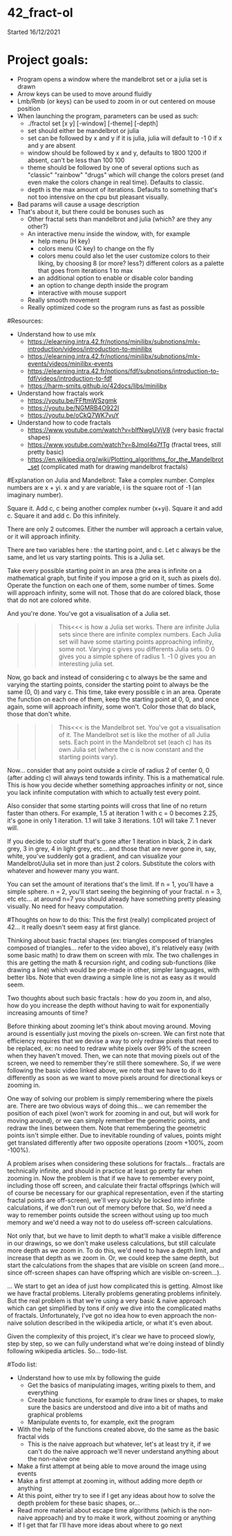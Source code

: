# 42_fract-ol
Started 16/12/2021

# Project goals:
- Program opens a window where the mandelbrot set or a julia set is drawn
- Arrow keys can be used to move around fluidly
- Lmb/Rmb (or keys) can be used to zoom in or out centered on mouse position
- When launching the program, parameters can be used as such:
	- ./fractol set [x y] [-window] [-theme] [-depth]
	- set should either be mandelbrot or julia
	- set can be followed by x and y if it is julia, julia will default to -1 0 if x and y are absent
	- window should be followed by x and y, defaults to 1800 1200 if absent, can't be less than 100 100
	- theme should be followed by one of several options such as "classic" "rainbow" "drugs" which will change the colors preset (and even make the colors change in real time). Defaults to classic.
	- depth is the max amount of iterations. Defaults to something that's not too intensive on the cpu but pleasant visually.
- Bad params will cause a usage description
- That's about it, but there could be bonuses such as
	- Other fractal sets than mandelbrot and julia (which? are they any other?)
	- An interactive menu inside the window, with, for example
		- help menu (H key)
		- colors menu (C key) to change on the fly
		- colors menu could also let the user customize colors to their liking, by choosing 8 (or more? less?) different colors as a palette that goes from iterations 1 to max
		- an additional option to enable or disable color banding
		- an option to change depth inside the program
		- interactive with mouse support
	- Really smooth movement
	- Really optimized code so the program runs as fast as possible


#Resources:
- Understand how to use mlx
	- https://elearning.intra.42.fr/notions/minilibx/subnotions/mlx-introduction/videos/introduction-to-minilibx
	- https://elearning.intra.42.fr/notions/minilibx/subnotions/mlx-events/videos/minilibx-events
	- https://elearning.intra.42.fr/notions/fdf/subnotions/introduction-to-fdf/videos/introduction-to-fdf
	- https://harm-smits.github.io/42docs/libs/minilibx
- Understand how fractals work
	- https://youtu.be/FFftmWSzgmk
	- https://youtu.be/NGMRB4O922I
	- https://youtu.be/oCkQ7WK7vuY
- Understand how to code fractals
	- https://www.youtube.com/watch?v=bIfNwgUVjV8 (very basic fractal shapes)
	- https://www.youtube.com/watch?v=8JmoI4q7fTg (fractal trees, still pretty basic)
	- https://en.wikipedia.org/wiki/Plotting_algorithms_for_the_Mandelbrot_set (complicated math for drawing mandelbrot fractals)


#Explanation on Julia and Mandelbrot:
Take a complex number. Complex numbers are x + yi. x and y are variable, i is the square root of -1 (an imaginary number).

Square it. Add c, c being another complex number (x+yi). Square it and add c. Square it and add c. Do this infinitely.

There are only 2 outcomes. Either the number will approach a certain value, or it will approach infinity.

There are two variables here : the starting point, and c. Let c always be the same, and let us vary starting points. This is a Julia set.

Take every possible starting point in an area (the area is infinite on a mathematical graph, but finite if you impose a grid on it, such as pixels do). Operate the function on each one of them, some number of times. Some will approach infinity, some will not. Those that do are colored black, those that do not are colored white.

And you're done. You've got a visualisation of a Julia set.

>>>This<<< is how a Julia set works. There are infinite Julia sets since there are infinite complex numbers. Each Julia set will have some starting points approaching infinity, some not. Varying c gives you differents Julia sets. 0 0 gives you a simple sphere of radius 1. -1 0 gives you an interesting julia set.

Now, go back and instead of considering c to always be the same and varying the starting points, consider the starting point to always be the same (0, 0) and vary c. This time, take every possible c in an area. Operate the function on each one of them, keep the starting point at 0, 0, and once again, some will approach infinity, some won't. Color those that do black, those that don't white.

>>>This<<< is the Mandelbrot set. You've got a visualisation of it. The Mandelbrot set is like the mother of all Julia sets. Each point in the Mandelbrot set (each c) has its own Julia set (where the c is now constant and the starting points vary).

Now... consider that any point outside a circle of radius 2 of center 0, 0 (after adding c) will always tend towards infinity. This is a mathematical rule. This is how you decide whether something approaches infinity or not, since you lack infinite computation with which to actually test every point.

Also consider that some starting points will cross that line of no return faster than others. For example, 1.5 at iteration 1 with c = 0 becomes 2.25, it's gone in only 1 iteration. 1.1 will take 3 iterations. 1.01 will take 7. 1 never will.

If you decide to color stuff that's gone after 1 iteration in black, 2 in dark grey, 3 in grey, 4 in light grey, etc... and those that are never gone in, say, white, you've suddenly got a gradient, and can visualize your Mandelbrot/Julia set in more than just 2 colors. Substitute the colors with whatever and however many you want.

You can set the amount of iterations that's the limit. If n = 1, you'll have a simple sphere. n = 2, you'll start seeing the beginning of your fractal. n = 3, etc etc... at around n=7 you should already have something pretty pleasing visually. No need for heavy computation.


#Thoughts on how to do this:
This the first (really) complicated project of 42... it really doesn't seem easy at first glance.

Thinking about basic fractal shapes (ex: triangles composed of triangles composed of triangles... refer to the video above), it's relatively easy (with some basic math) to draw them on screen with mlx. The two challenges in this are getting the math & recursion right, and coding sub-functions (like drawing a line) which would be pre-made in other, simpler languages, with better libs. Note that even drawing a simple line is not as easy as it would seem.

Two thoughts about such basic fractals : how do you zoom in, and also, how do you increase the depth without having to wait for exponentially increasing amounts of time?

Before thinking about zooming let's think about moving around. Moving around is essentially just moving the pixels on-screen. We can first note that efficiency requires that we devise a way to only redraw pixels that need to be replaced, ex: no need to redraw white pixels over 99% of the screen when they haven't moved. Then, we can note that moving pixels out of the screen, we need to remember they're still there somewhere. So, if we were following the basic video linked above, we note that we have to do it differently as soon as we want to move pixels around for directional keys or zooming in.

One way of solving our problem is simply remembering where the pixels are. There are two obvious ways of doing this... we can remember the position of each pixel (won't work for zooming in and out, but will work for moving around), or we can simply remember the geometric points, and redraw the lines between them. Note that remembering the geometric points isn't simple either. Due to inevitable rounding of values, points might get translated differently after two opposite operations (zoom +100%, zoom -100%).

A problem arises when considering these solutions for fractals... fractals are technically infinite, and should in practice at least go pretty far when zooming in. Now the problem is that if we have to remember every point, including those off screen, and calculate their fractal offsprings (which will of course be necessary for our graphical representation, even if the starting fractal points are off-screen), we'll very quickly be locked into infinite calculations, if we don't run out of memory before that. So, we'd need a way to remember points outside the screen without using up too much memory and we'd need a way not to do useless off-screen calculations.

Not only that, but we have to limit depth to what'll make a visible difference in our drawings, so we don't make useless calculations, but still calculate more depth as we zoom in. To do this, we'd need to have a depth limit, and increase that depth as we zoom in. Or, we could keep the same depth, but start the calculations from the shapes that are visible on screen (and more... since off-screen shapes can have offspring which are visible on-screen...).

... We start to get an idea of just how complicated this is getting. Almost like we have fractal problems. Literally problems generating problems infinitely. But the real problem is that we're using a very basic & naive approach which can get simplified by tons if only we dive into the complicated maths of fractals. Unfortunately, I've got no idea how to even approach the non-naive solution described in the wikipedia article, or what it's even about.

Given the complexity of this project, it's clear we have to proceed slowly, step by step, so we can fully understand what we're doing instead of blindly following wikipedia articles. So... todo-list.


#Todo list:
- Understand how to use mlx by following the guide
	- Get the basics of manipulating images, writing pixels to them, and everything
	- Create basic functions, for example to draw lines or shapes, to make sure the basics are understood and dive into a bit of maths and graphical problems
	- Manipulate events to, for example, exit the program
- With the help of the functions created above, do the same as the basic fractal vids
	- This is the naive approach but whatever, let's at least try it, if we can't do the naive approach we'll never understand anything about the non-naive one
- Make a first attempt at being able to move around the image using events
- Make a first attempt at zooming in, without adding more depth or anything
- At this point, either try to see if I get any ideas about how to solve the depth problem for these basic shapes, or...
- Read more material about escape time algorithms (which is the non-naive approach) and try to make it work, without zooming or anything
- If I get that far I'll have more ideas about where to go next
